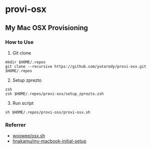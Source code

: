 # provi-osx

## My Mac OSX Provisioning
### How to Use
1. Git clone
```
mkdir $HOME/.repos
git clone --recursive https://github.com/yutarody/provi-osx.git  $HOME/.repos
```
2. Setup zprezto
```
zsh
zsh $HOME/.repos/provi-osx/setup_zprezto.zsh
```

3. Run script
```
sh $HOME/.repos/provi-osx/provi-osx.sh
```

### Referrer
  + [woowee/osx.sh](https://gist.github.com/woowee/6414643)
  + [hnakamu/my-macbook-initial-setup](https://github.com/hnakamur/my-macbook-initial-setup)
